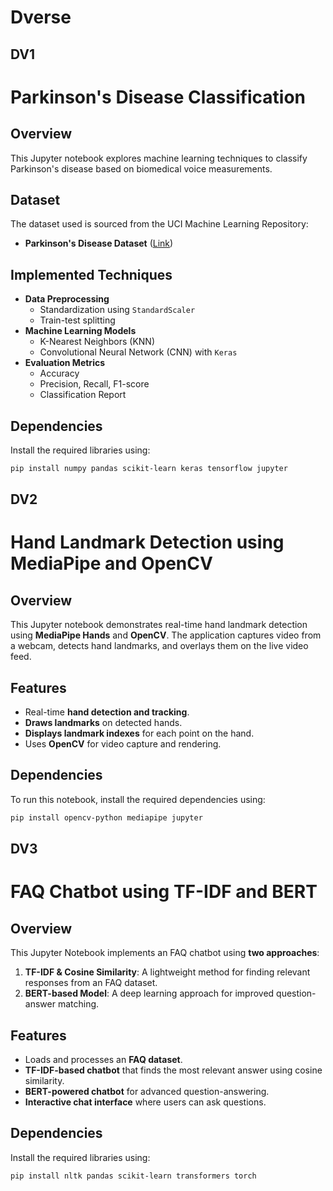 # Dverse


## DV1
# Parkinson's Disease Classification

## Overview
This Jupyter notebook explores machine learning techniques to classify Parkinson's disease based on biomedical voice measurements.

## Dataset
The dataset used is sourced from the UCI Machine Learning Repository:
- **Parkinson's Disease Dataset** ([Link](https://archive.ics.uci.edu/ml/machine-learning-databases/parkinsons/parkinsons.data))

## Implemented Techniques
- **Data Preprocessing**
  - Standardization using `StandardScaler`
  - Train-test splitting
- **Machine Learning Models**
  - K-Nearest Neighbors (KNN)
  - Convolutional Neural Network (CNN) with `Keras`
- **Evaluation Metrics**
  - Accuracy
  - Precision, Recall, F1-score
  - Classification Report

## Dependencies
Install the required libraries using:
```bash
pip install numpy pandas scikit-learn keras tensorflow jupyter
```



## DV2
# Hand Landmark Detection using MediaPipe and OpenCV

## Overview
This Jupyter notebook demonstrates real-time hand landmark detection using **MediaPipe Hands** and **OpenCV**. The application captures video from a webcam, detects hand landmarks, and overlays them on the live video feed.

## Features
- Real-time **hand detection and tracking**.
- **Draws landmarks** on detected hands.
- **Displays landmark indexes** for each point on the hand.
- Uses **OpenCV** for video capture and rendering.

## Dependencies
To run this notebook, install the required dependencies using:
```bash
pip install opencv-python mediapipe jupyter
```



## DV3
# FAQ Chatbot using TF-IDF and BERT

## Overview
This Jupyter Notebook implements an FAQ chatbot using **two approaches**:
1. **TF-IDF & Cosine Similarity**: A lightweight method for finding relevant responses from an FAQ dataset.
2. **BERT-based Model**: A deep learning approach for improved question-answer matching.

## Features
- Loads and processes an **FAQ dataset**.
- **TF-IDF-based chatbot** that finds the most relevant answer using cosine similarity.
- **BERT-powered chatbot** for advanced question-answering.
- **Interactive chat interface** where users can ask questions.

## Dependencies
Install the required libraries using:
```bash
pip install nltk pandas scikit-learn transformers torch
```
